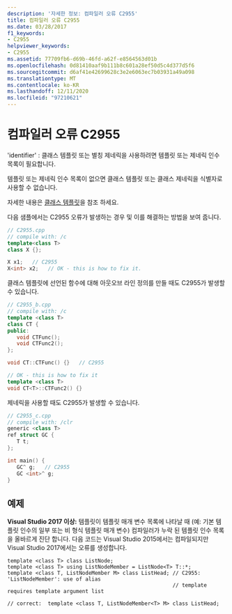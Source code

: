 ```yaml
---
description: '자세한 정보: 컴파일러 오류 C2955'
title: 컴파일러 오류 C2955
ms.date: 03/28/2017
f1_keywords:
- C2955
helpviewer_keywords:
- C2955
ms.assetid: 77709fb6-d69b-46fd-a62f-e8564563d01b
ms.openlocfilehash: 0d81410aaf9b111b8c601a28ef50d5c4d377d5f6
ms.sourcegitcommit: d6af41e42699628c3e2e6063ec7b03931a49a098
ms.translationtype: MT
ms.contentlocale: ko-KR
ms.lasthandoff: 12/11/2020
ms.locfileid: "97210621"
---
```

# <a name="compiler-error-c2955"></a>컴파일러 오류 C2955

'identifier' : 클래스 템플릿 또는 별칭 제네릭을 사용하려면 템플릿 또는 제네릭 인수 목록이 필요합니다.

템플릿 또는 제네릭 인수 목록이 없으면 클래스 템플릿 또는 클래스 제네릭을 식별자로 사용할 수 없습니다.

자세한 내용은 [클래스 템플릿](../../cpp/class-templates.md)을 참조 하세요.

다음 샘플에서는 C2955 오류가 발생하는 경우 및 이를 해결하는 방법을 보여 줍니다.

```cpp
// C2955.cpp
// compile with: /c
template<class T>
class X {};

X x1;   // C2955
X<int> x2;   // OK - this is how to fix it.
```

클래스 템플릿에 선언된 함수에 대해 아웃오브 라인 정의를 만들 때도 C2955가 발생할 수 있습니다.

```cpp
// C2955_b.cpp
// compile with: /c
template <class T>
class CT {
public:
   void CTFunc();
   void CTFunc2();
};

void CT::CTFunc() {}   // C2955

// OK - this is how to fix it
template <class T>
void CT<T>::CTFunc2() {}
```

제네릭을 사용할 때도 C2955가 발생할 수 있습니다.

```cpp
// C2955_c.cpp
// compile with: /clr
generic <class T>
ref struct GC {
   T t;
};

int main() {
   GC^ g;   // C2955
   GC <int>^ g;
}
```

## <a name="example"></a>예제

**Visual Studio 2017 이상:** 템플릿이 템플릿 매개 변수 목록에 나타날 때 (예: 기본 템플릿 인수의 일부 또는 비 형식 템플릿 매개 변수) 컴파일러가 누락 된 템플릿 인수 목록을 올바르게 진단 합니다. 다음 코드는 Visual Studio 2015에서는 컴파일되지만 Visual Studio 2017에서는 오류를 생성합니다.

```
template <class T> class ListNode;
template <class T> using ListNodeMember = ListNode<T> T::*;
template <class T, ListNodeMember M> class ListHead; // C2955: 'ListNodeMember': use of alias
                                                     // template requires template argument list

// correct:  template <class T, ListNodeMember<T> M> class ListHead;
```
